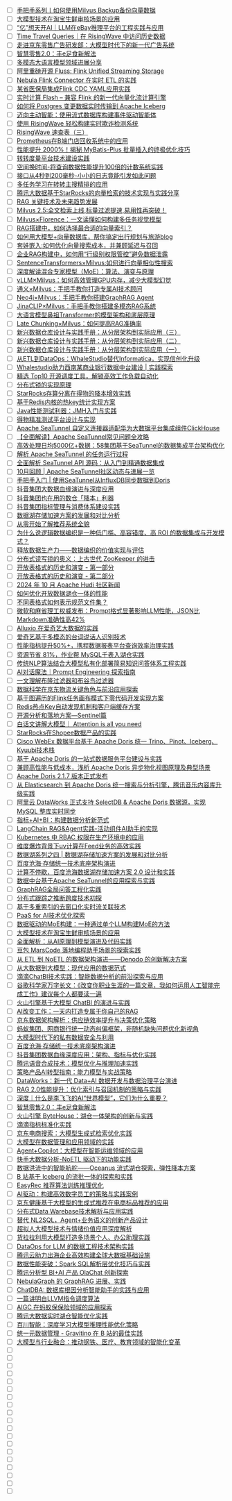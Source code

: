 - [ ] [手把手系列丨如何使用Milvus Backup备份向量数据](https://mp.weixin.qq.com/s/BWbwgBlhNajFOi2df0UaKg)
- [ ] [大模型技术在淘宝生鲜审核场景的应用](https://mp.weixin.qq.com/s/iSqaRYzKkcbQTD3xHM-qFQ)
- [ ] [“亿”想天开AI｜LLM在eBay推理平台的工程实践与应用](https://mp.weixin.qq.com/s/y7OkAy-_H0J12ngexVRkvg)
- [ ] [Time Travel Queries｜在 RisingWave 中访问历史数据](https://mp.weixin.qq.com/s/X4shz_FosBVdMhz6vv6h2A)
- [ ] [走进京东零售广告研发部：大模型时代下的新一代广告系统](https://mp.weixin.qq.com/s/-zlXHsPxj1PQJqafQGI1Qw)
- [ ] [智慧零售2.0：丰e足食新解法](https://mp.weixin.qq.com/s/VTXtSlWCHEy2XAkw7CCJxQ)
- [ ] [多模态大语言模型领域进展分享](https://mp.weixin.qq.com/s/hdVeZqhK6oqrzUwPcLNoog)
- [ ] [阿里重磅开源 Fluss: Flink Unified Streaming Storage](https://mp.weixin.qq.com/s/KHFy4gWiLf_-q6QgO5YHqg)
- [ ] [Nebula Flink Connector 在实时 ETL 的实践](https://mp.weixin.qq.com/s/gQgUGG0GnezGyzhgaiwOVg)
- [ ] [某省医保局集成Flink CDC YAML应用实践](https://mp.weixin.qq.com/s/iNhPCGOGWUY1RMjdJjWEwA)
- [ ] [实时计算 Flash – 兼容 Flink 的新一代向量化流计算引擎](https://mp.weixin.qq.com/s/7KY6Uf-TYrKIitLmHsMH5g)
- [ ] [如何将 Postgres 变更数据实时传输到 Apache Iceberg](https://mp.weixin.qq.com/s/pO34pevY-4dQ9PC7zYe75g)
- [ ] [迈向主动智能：使用流式数据库构建事件驱动智能体](https://mp.weixin.qq.com/s/VErIUu7oaZ70M0aPshpMUA)
- [ ] [使用 RisingWave 轻松构建实时欺诈检测系统](https://mp.weixin.qq.com/s/LS991rf7mI_FwaYM7BzJQA)
- [ ] [RisingWave 速查表（三）](https://mp.weixin.qq.com/s/vxekLHX89qSCB8PF-AnBxg)
- [ ] [Prometheus在B端门店回收系统中的应用](https://mp.weixin.qq.com/s/Wqcv2IDNeVtesxb0LEyOxA)
- [ ] [性能提升 2000%！揭秘 MyBatis-Plus 批量插入的终极优化技巧](https://mp.weixin.qq.com/s/bmqRiv_LwZRgZDfiZInJpA)
- [ ] [转转度量平台技术建设实践](https://mp.weixin.qq.com/s/sDE2U6e3N5_Om-ejrLYUZw)
- [ ] [空间换时间-将查询数据性能提升100倍的计数系统实践](https://mp.weixin.qq.com/s/ZHOk7zIAZxv4fNi7INGIDA)
- [ ] [接口从4秒到200毫秒-小小的日志竟能引发如此问题](https://mp.weixin.qq.com/s/az8_69iqvbN0Gi74AzaFWQ)
- [ ] [多任务学习在转转主搜精排的应用](https://mp.weixin.qq.com/s/wtnERQpqfIKAjxCdabcqmw)
- [ ] [腾讯大数据基于StarRocks的向量检索的技术实现与实践分享](https://mp.weixin.qq.com/s/Y7rP_MUTvcQturl1neGMew)
- [ ] [RAG 关键技术及未来趋势发展](https://mp.weixin.qq.com/s/3ZgMc1PSaOp9MRnlnq942Q)
- [ ] [Milvus 2.5:全文检索上线,标量过滤提速,易用性再突破！](https://mp.weixin.qq.com/s/Gu5fFXCLKKirC-Bv7u3EOg)
- [ ] [Milvus×Florence：一文读懂如何构建多任务视觉模型](https://mp.weixin.qq.com/s/runCz-OyxXcEhq8y4QJIeQ)
- [ ] [RAG搭建中，如何选择最合适的向量索引？](https://mp.weixin.qq.com/s/CITOmwNC2nGGe4LYnq6B4A)
- [ ] [如何用大模型+向量数据库，帮你搞定出行规划与旅游blog](https://mp.weixin.qq.com/s/bEQw3kdXP1ANJc5qleHSsA)
- [ ] [套娃嵌入:如何优化向量搜索成本，并兼顾延迟与召回](https://mp.weixin.qq.com/s/uxxQVwdDa52j5HTGbKQVhw)
- [ ] [企业RAG构建中，如何用“行级别权限管控”避免数据泄露](https://mp.weixin.qq.com/s/n5PAU85zDlIaKNGlHlUtxA)
- [ ] [SentenceTransformers×Milvus:如何进行向量相似性搜索](https://mp.weixin.qq.com/s/UTf1w6y0NR5029Tq42DuBw)
- [ ] [深度解读混合专家模型（MoE）：算法、演变与原理](https://mp.weixin.qq.com/s/_JqvvBDFJjvnwaYF52Lexg)
- [ ] [vLLM×Milvus：如何高效管理GPU内存，减少大模型幻觉](https://mp.weixin.qq.com/s/6WXTsP5qCaNTTZ8xgFcN2w)
- [ ] [通义×Milvus：手把手教你打造专属AI技术顾问](https://mp.weixin.qq.com/s/iOOkp_YEXtpjLwOaZKD1Ig)
- [ ] [Neo4j×Milvus：手把手教你搭建GraphRAG Agent](https://mp.weixin.qq.com/s/oYQmgxZY_k3MI6Fp89vbMQ)
- [ ] [JinaCLIP×Milvus：手把手教你搭建多模态RAG系统](https://mp.weixin.qq.com/s/OPB0ePiS6ik7Q7Qen2ADZg)
- [ ] [大语言模型鼻祖Transformer的模型架构和底层原理](https://mp.weixin.qq.com/s/R43kDO5T6e6ReJPk7VeYDg)
- [ ] [Late Chunking×Milvus：如何提高RAG准确率](https://mp.weixin.qq.com/s/I69YEZZl9EGtFH-c4vcQVw)
- [ ] [新兴数据仓库设计与实践手册：从分层架构到实际应用（三）](https://mp.weixin.qq.com/s/SVZGaIP7iky75gKYXr0sqQ)
- [ ] [新兴数据仓库设计与实践手册：从分层架构到实际应用（二）](https://mp.weixin.qq.com/s/CKqIH4f0iHRJ2yu9R5rjng)
- [ ] [新兴数据仓库设计与实践手册：从分层架构到实际应用（一）](https://mp.weixin.qq.com/s/_iYSM0sT_NOysducbxEJhg)
- [ ] [从ETL到DataOps：WhaleStudio替代Informatica，实现信创化升级](https://mp.weixin.qq.com/s/VO_K7ldPpP540DB0rnhXRg)
- [ ] [Whalestudio助力西南某商业银行数据中台建设 | 实践探索](https://mp.weixin.qq.com/s/OXrXlzvfTBjSdrFnpHK29Q)
- [ ] [精选 Top10 开源调度工具，解锁高效工作负载自动化](https://mp.weixin.qq.com/s/K5jvenNmwX39sQcZDAgifA)
- [ ] [分布式锁的实现原理](https://mp.weixin.qq.com/s/7wL07VWiVcz0nnD6HKRK2Q)
- [ ] [StarRocks存算分离在得物的降本增效实践](https://mp.weixin.qq.com/s/9fvVtInwiR93GGVR8yarLA)
- [ ] [基于Redis内核的热key统计实现方案](https://mp.weixin.qq.com/s/RWQzLZq6X7B5ThaKX6U4SQ)
- [ ] [Java性能测试利器：JMH入门与实践](https://mp.weixin.qq.com/s/eX-m8D9CdEcx-9HOGKni2Q)
- [ ] [得物精准测试平台设计与实现](https://mp.weixin.qq.com/s/qZZ5A1lkNpf_HqZgSJa4_A)
- [ ] [Apache SeaTunnel 自定义连接器适配华为大数据平台集成组件ClickHouse](https://mp.weixin.qq.com/s/l61GEr2xgFnaeU5jTa2X6g)
- [ ] [【全面解读】Apache SeaTunnel常见问题全攻略](https://mp.weixin.qq.com/s/DWLW7BBbtUowKtx50khhAQ)
- [ ] [高效处理日均5000亿+数据：58集团基于SeaTunnel的数据集成平台架构优化](https://mp.weixin.qq.com/s/1nqvWpU_OZ4sDvrH6El5gw)
- [ ] [解析 Apache SeaTunnel 的任务运行过程](https://mp.weixin.qq.com/s/Q1F-33rEZe5ceZHN7wt8YA)
- [ ] [全面解析 SeaTunnel API 源码：从入门到精通数据集成](https://mp.weixin.qq.com/s/EU6TfefvhgiRAWVFgmOlWQ)
- [ ] [10月回顾 | Apache SeaTunnel社区动态与进展一览](https://mp.weixin.qq.com/s/Vf0d_r_B8un4_RoDx0pJ5Q)
- [ ] [手把手入门 | 使用SeaTunnel从InfluxDB同步数据到Doris](https://mp.weixin.qq.com/s/FHSJmsRcO0HammxAPsKWng)
- [ ] [抖音集团大数据血缘演进与深度应用](https://mp.weixin.qq.com/s/jsLBlb9VIkipIzlgh25jzw)
- [ ] [抖音集团也在用的数仓「降本」利器](https://mp.weixin.qq.com/s/rJ_Tz89n6YLUrr8SS0j0Kw)
- [ ] [抖音集团指标管理与消费体系建设实践](https://mp.weixin.qq.com/s/wp9spoUSwspPO21JIVcNHA)
- [ ] [数据湖存储加速方案的发展和对比分析](https://mp.weixin.qq.com/s/FwxI1Vm6ezdO9SxUazV4_A)
- [ ] [从零开始了解推荐系统全貌](https://mp.weixin.qq.com/s/n1PB5LGppaxlfRWx8WxhLg)
- [ ] [为什么说逻辑数据编织是一种低门槛、高容错度、高 ROI 的数据集成与开发模式？](https://mp.weixin.qq.com/s/3IOD6gmn90eHYqQqip8WgQ)
- [ ] [释放数据生产力——数据编织的价值实现与评估](https://mp.weixin.qq.com/s/HlKoq495QPqHJU4qujPD_A)
- [ ] [分布式读写锁的奥义：上古世代 ZooKeeper 的进击](https://mp.weixin.qq.com/s/MhCBlDgDOv9ZbIoglT7mLw)
- [ ] [开放表格式的历史和演变 - 第一部分](https://mp.weixin.qq.com/s/qpMtTYRB0naDxVcktG_qRA)
- [ ] [开放表格式的历史和演变 - 第二部分](https://mp.weixin.qq.com/s/u0sRnXegqFmZwHH3gRvhRQ)
- [ ] [2024 年 10 月 Apache Hudi 社区新闻](https://mp.weixin.qq.com/s/xJsScjoeXoqdOJGRyfpaJQ)
- [ ] [如何优化开放数据湖仓一体的性能](https://mp.weixin.qq.com/s/RmFCEOg28z54Sou9CZSAiA)
- [ ] [不同表格式如何表示规范文件集？](https://mp.weixin.qq.com/s/vAGVg4RXnRAdHoUY81pQUg)
- [ ] [微软和麻省理工权威发布：Prompt格式显著影响LLM性能，JSON比Markdown准确性高42%](https://mp.weixin.qq.com/s/Do3v_pX8IEaAe7EA1o7ycg)
- [ ] [Alluxio 在爱奇艺大数据的实践](https://mp.weixin.qq.com/s/BA2hHTXhyh33V7JA4SV39Q)
- [ ] [爱奇艺基于多模态的台词说话人识别技术](https://mp.weixin.qq.com/s/-qVVmcLM-6DySXl-X_F-Dw)
- [ ] [性能指标提升50%+，携程数据报表平台查询效率治理实践](https://mp.weixin.qq.com/s/G7oq6bemnqxl7N_ICJgh4A)
- [ ] [资源节省 81%，作业帮 MySQL千表入湖仓实践](https://mp.weixin.qq.com/s/cU4lb_PMjsohhMHTn-KwTw)
- [ ] [传统NLP算法结合大模型私有化部署简易知识问答体系工程实践](https://mp.weixin.qq.com/s/xf-4w6QvMRcxULwXzIPeiA)
- [ ] [AI对话魔法｜Prompt Engineering 探索指南](https://mp.weixin.qq.com/s/DybCKkxQr0ErKwWLi1BIbg)
- [ ] [一文理解布隆过滤器和布谷鸟过滤器](https://mp.weixin.qq.com/s/JDPpHjdOnmlK7PeDH0QBWw)
- [ ] [数据科学在京东物流关键角色与前沿应用探索](https://mp.weixin.qq.com/s/Jpbap5dVhZztvUeB2FFnEw)
- [ ] [基于图遍历的Flink任务画布模式下零代码开发实现方案](https://mp.weixin.qq.com/s/iWQg5Db-50JRt_pq_D3cGQ)
- [ ] [Redis热点Key自动发现机制和客户端缓存方案](https://mp.weixin.qq.com/s/gJhklbiMNgrno0B_H87FkQ)
- [ ] [开源分析和落地方案—Sentinel篇](https://mp.weixin.qq.com/s/rjtYmEsdjJzo30dPTX70Hg)
- [ ] [白话文讲解大模型｜ Attention is all you need](https://mp.weixin.qq.com/s/DIQNkGB32GH1kMVpUEcBcA)
- [ ] [StarRocks在Shopee数据产品的实践](https://mp.weixin.qq.com/s/lRs0u0aZaG0sYTRTWn7KHw)
- [ ] [Cisco WebEx 数据平台基于 Apache Doris 统一 Trino、Pinot、Iceberg、Kyuubi技术栈](https://mp.weixin.qq.com/s/K8w_DrMHQ-_M-HR3OHW3ng)
- [ ] [基于 Apache Doris 的一站式数据服务平台建设与实践](https://mp.weixin.qq.com/s/EI5Stx17cVKg2HLaFK44dg)
- [ ] [兼顾高性能与低成本，浅析 Apache Doris 异步物化视图原理及典型场景](https://mp.weixin.qq.com/s/fCGtLA3ow9pwy9gVMLMYCA)
- [ ] [Apache Doris 2.1.7 版本正式发布](https://mp.weixin.qq.com/s/XjUE8SXF-3vvOTZFHODN3g)
- [ ] [从 Elasticsearch 到 Apache Doris 统一搜索与分析引擎，腾讯音乐内容库升级实践](https://mp.weixin.qq.com/s/6QdZU-BnQhqnG-xiVxFJpQ)
- [ ] [阿里云 DataWorks 正式支持 SelectDB & Apache Doris 数据源，实现 MySQL 整库实时同步](https://mp.weixin.qq.com/s/LKnaMW6BJkAgdu0JhmB44Q)
- [ ] [指标+AI+BI：构建数据分析新范式](https://mp.weixin.qq.com/s/jyJkf8JVq0eRBdOzW9c5iQ)
- [ ] [LangChain RAG&Agent实践-活动组件AI助手的实现](https://mp.weixin.qq.com/s/R_AdfwAO4P-Aaptp5xU4-Q)
- [ ] [Kubernetes 中 RBAC 权限在生产环境中的应用](https://mp.weixin.qq.com/s/ptuDnP0-SR8AvWatjYXO_A)
- [ ] [维度爆炸背景下uv计算在Feed业务的高效实践](https://mp.weixin.qq.com/s/kHfc2783V5GV3dxWU95odQ)
- [ ] [数据湖系列之四 | 数据湖存储加速方案的发展和对比分析](https://mp.weixin.qq.com/s/fk699IvEt3q0Rf9a1D8giA)
- [ ] [百度沧海·存储统一技术底座架构演进](https://mp.weixin.qq.com/s/X6wipmP7dawCU_rcamoaMA)
- [ ] [计算不停歇，百度沧海数据湖存储加速方案 2.0 设计和实践](https://mp.weixin.qq.com/s/ejMNW5H2CiGitj4GW8aTew)
- [ ] [数据中台基于Apache SeaTunnel的应用探索与实践](https://mp.weixin.qq.com/s/9N1g90lGx7XLe2MObTF2FA)
- [ ] [GraphRAG全局问答工程化实践](https://mp.weixin.qq.com/s/Izxs-7OcslKfVt4E7C5Vhw)
- [ ] [分布式跟踪之推断跨度技术初探](https://mp.weixin.qq.com/s/EHJZd3MFbXAvHt59OBEv6Q)
- [ ] [基于多重索引的去窗口化实时流关联技术](https://mp.weixin.qq.com/s/yxJSooMJwx56zNFazakReA)
- [ ] [PaaS for AI技术优化探索](https://mp.weixin.qq.com/s/rVskufRBDKcy5bcIWbhnGA)
- [ ] [数据驱动的MoE构建：一种通过单个LLM构建MoE的方法](https://mp.weixin.qq.com/s/_faoqdWn-rIZT40B9bRL9Q)
- [ ] [大模型技术在淘宝生鲜审核场景的应用](https://mp.weixin.qq.com/s/iSqaRYzKkcbQTD3xHM-qFQ)
- [ ] [全面解析：从AI原理到模型演进及代码实践](https://mp.weixin.qq.com/s/KNohqEBxPlTsI7OZ1HzaVA)
- [ ] [豆包 MarsCode 落地编程助手场景的探索实践](https://mp.weixin.qq.com/s/O0ZNRz1XTUsSuvJQnP3yaw)
- [ ] [从 ETL 到 NoETL 的数据架构演进——Denodo 的创新解决方案](https://mp.weixin.qq.com/s/aFvTNPbz2M2mZvHrmp8_9g)
- [ ] [从大数据到大模型：现代应用的数据范式](https://mp.weixin.qq.com/s/IPVuQGhS7HZtjHrv8etFqg)
- [ ] [滴滴ChatBI技术实践：智能数据分析的前沿探索与应用](https://mp.weixin.qq.com/s/S7YOkhSHKvVo0tcT3GH7pw)
- [ ] [谷歌科学家万字长文：《改变你职业生涯的一篇文章，我如何运用人工智能完成工作》建议每个人都要读一遍](https://mp.weixin.qq.com/s/F7v4_jJnY5Smvb80FbOn5w)
- [ ] [火山引擎基于大模型 ChatBI 的演进与实践](https://mp.weixin.qq.com/s/xwnExF300jqvy1go3G-W8Q)
- [ ] [AI改变工作：一天内打造专属于你自己的RAG](https://mp.weixin.qq.com/s/HMVADlXPKMUn1PcRddL6cg)
- [ ] [京东数据架构解析：供应链效率提升与决策优化策略](https://mp.weixin.qq.com/s/7boL41F4vVKV79wH14A4KA)
- [ ] [蚂蚁集团、网商银行统一动态纠偏框架，非随机缺失问题优化新视角](https://mp.weixin.qq.com/s/8b9ugJjbYsyMZR3aaw-gTw)
- [ ] [大模型时代下的私有数据安全与利用](https://mp.weixin.qq.com/s/0LBkjCGS05028xvq1SSSJw)
- [ ] [百度沧海·存储统一技术底座架构演进](https://mp.weixin.qq.com/s/xjzxyxa1WBm1zZnKBUhpLw)
- [ ] [抖音集团数据血缘深度应用：架构、指标与优化实践](https://mp.weixin.qq.com/s/xfYp05AP_LkHeZM8Z5p41g)
- [ ] [腾讯语音合成技术：模型优化与推理加速实践](https://mp.weixin.qq.com/s/knTWduT_Y_FH4LlKQ0SQ4A)
- [ ] [策略产品AI转型指南：能力模型与实战策略](https://mp.weixin.qq.com/s/nNpmTy4MqSTZ5LT8OVNORw)
- [ ] [DataWorks：新一代 Data+AI 数据开发与数据治理平台演进](https://mp.weixin.qq.com/s/1cOy053yAYWKnUko-MjbDg)
- [ ] [RAG 2.0性能提升：优化索引与召回机制的策略与实践](https://mp.weixin.qq.com/s/W0TaLmcYGzsuQibdifKLyg)
- [ ] [深度｜什么是李飞飞的AI“世界模型”，它们为什么重要？](https://mp.weixin.qq.com/s/btiacgWUu7zTdDGjCp5SXw)
- [ ] [智慧零售2.0：丰e足食新解法](https://mp.weixin.qq.com/s/VTXtSlWCHEy2XAkw7CCJxQ)
- [ ] [火山引擎 ByteHouse：湖仓一体架构的创新与实践](https://mp.weixin.qq.com/s/ezLHRUZ0T19o5xhFdFTEKA)
- [ ] [滴滴指标标准化实践](https://mp.weixin.qq.com/s/cpAq74-vt0j9jVHVTxX9Eg)
- [ ] [京东电商搜索：大模型生成式检索优化实践](https://mp.weixin.qq.com/s/SVcMKPElt_y2CQyRnojhjA)
- [ ] [大模型在数据管理和应用领域的实践](https://mp.weixin.qq.com/s/h9NbuE8SUXDGLAzQQUYAyg)
- [ ] [Agent+Copilot：大模型在智能运维领域的应用](https://mp.weixin.qq.com/s/4Z3VCnHJptoGE2HnvTyAuw)
- [ ] [快手大数据分析-NoETL 驱动下的功能实践](https://mp.weixin.qq.com/s/llTNMIEN3bXpP98WtaaF9A)
- [ ] [数据洪流中的智能航舵——Oceanus 流式湖仓探索，弹性降本方案](https://mp.weixin.qq.com/s/6gbuSKhibGQY3B8247gOnw)
- [ ] [​B 站基于 Iceberg 的流批一体的探索和实践](https://mp.weixin.qq.com/s/VmcSknAxPtqW-bqb4_BPtw)
- [ ] [EasyRec 推荐算法训练推理优化](https://mp.weixin.qq.com/s/XzV7kPyAHacWeetybvu-AA)
- [ ] [AI驱动：构建高效数字员工的策略与实践案例](https://mp.weixin.qq.com/s/HVItYywWxHnHws5pW1jcXg)
- [ ] [京东健康基于大模型的生成式推荐在电商标品推荐的应用](https://mp.weixin.qq.com/s/bnFPJ65LqBYug3nxrUcKGw)
- [ ] [分布式Data Warebase技术解析与应用实践](https://mp.weixin.qq.com/s/T0oN-vQ8nhw5vDZsp-ssmw)
- [ ] [替代 NL2SQL，Agent+业务语义的创新产品设计](https://mp.weixin.qq.com/s/Vc9UsWjVfqdJ_HCV7uyYKg)
- [ ] [超拟人大模型技术与情绪价值应用深度解析](https://mp.weixin.qq.com/s/a6oW_BIrCiq5d1I_8c7X1g)
- [ ] [货拉拉利用大模型打造多场景个人、办公助理实践](https://mp.weixin.qq.com/s/6JuTiVWc1S8ZHMYHXV8-Qw)
- [ ] [DataOps for LLM 的数据工程技术架构实践](https://mp.weixin.qq.com/s/z_ZfoQzRR7AiCtTx042vHw)
- [ ] [腾讯云助力出海企业高效构建全球大数据基础设施](https://mp.weixin.qq.com/s/x4BUif5-g702DZMTLwkZzQ)
- [ ] [数据性能突破：Spark SQL解析层优化技巧与实践](https://mp.weixin.qq.com/s/un8-xmxvgU3fEYRLnmplAQ)
- [ ] [腾讯分析型 BI+AI 产品 OlaChat 创新探索](https://mp.weixin.qq.com/s/vh_ESIyZb7zi7yYqXcyuBw)
- [ ] [NebulaGraph 的 GraphRAG 进展、实践](https://mp.weixin.qq.com/s/XkXT2z1zBFHbVRNZomF5uA)
- [ ] [ChatDBA: 数据库根因分析智能助手的实践与应用](https://mp.weixin.qq.com/s/l9u3Ees4rBs04GIQBVbB0A)
- [ ] [一篇讲明白LLVM指令调度算法](https://mp.weixin.qq.com/s/WU3v8dWnUHCmP_oOA-clmQ)
- [ ] [AIGC 在蚂蚁保保险领域的应用探索](https://mp.weixin.qq.com/s/WbLi7vNSX_NXIFAeXFy95w)
- [ ] [腾讯大数据实时湖仓智能优化实践](https://mp.weixin.qq.com/s/Q6AHB6uPseV7AEi4M_n7xg)
- [ ] [百川智能：深度学习大模型推理性能优化策略](https://mp.weixin.qq.com/s/ViSg7THcwMHVp024L1gQuQ)
- [ ] [统一元数据管理 - Gravitino 在 B 站的最佳实践](https://mp.weixin.qq.com/s/lnscXb56ZrtG4lTomI50oQ)
- [ ] [大模型与行业融合：推动钢铁、医疗、教育领域的智能化变革](https://mp.weixin.qq.com/s/NZK3YFZj_lp3PzLDbYsLjQ)
- [ ] []()
- [ ] []()
- [ ] []()
- [ ] []()
- [ ] []()
- [ ] []()
- [ ] []()
- [ ] []()
- [ ] []()
- [ ] []()
- [ ] []()
- [ ] []()
- [ ] []()
- [ ] []()
- [ ] []()
- [ ] []()
- [ ] []()
- [ ] []()
- [ ] []()
